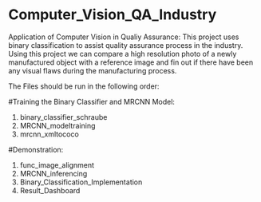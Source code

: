 # Computer_Vision_QA_Industry
Application of Computer Vision in Qualiy Assurance:
This project uses binary classification to assist quality assurance process in the industry. 
Using this project we can compare a high resolution photo of a newly manufactured object with a reference image and fin out if there have been any visual flaws during the manufacturing process.  

The Files should be run in the following order:

#Training the Binary Classifier and MRCNN Model:
1) binary_classifier_schraube
2) MRCNN_modeltraining
3) mrcnn_xmltococo

#Demonstration:
1) func_image_alignment
2) MRCNN_inferencing
3) Binary_Classification_Implementation
4) Result_Dashboard
